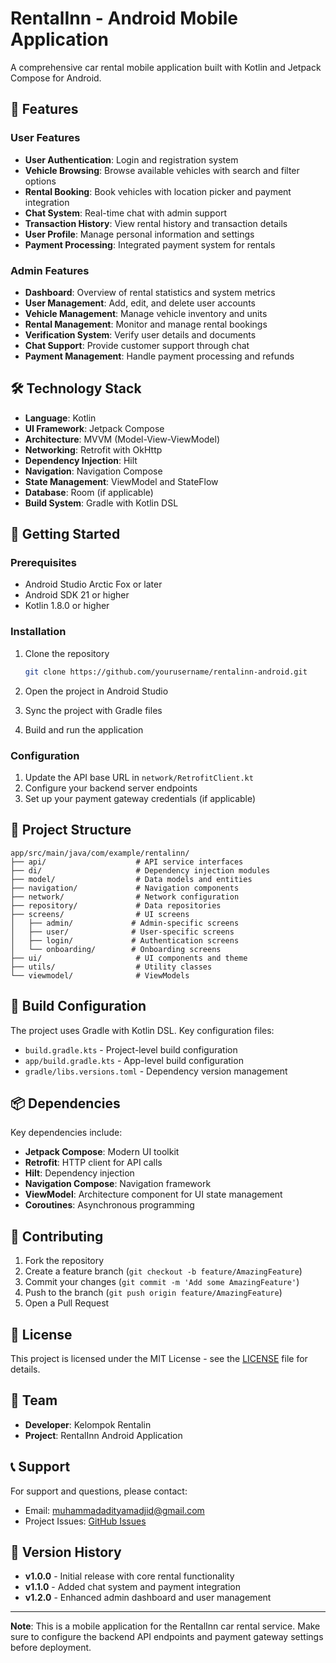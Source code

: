 # RentalInn - Android Mobile Application

A comprehensive car rental mobile application built with Kotlin and Jetpack Compose for Android.

## 🚀 Features

### User Features
- **User Authentication**: Login and registration system
- **Vehicle Browsing**: Browse available vehicles with search and filter options
- **Rental Booking**: Book vehicles with location picker and payment integration
- **Chat System**: Real-time chat with admin support
- **Transaction History**: View rental history and transaction details
- **User Profile**: Manage personal information and settings
- **Payment Processing**: Integrated payment system for rentals

### Admin Features
- **Dashboard**: Overview of rental statistics and system metrics
- **User Management**: Add, edit, and delete user accounts
- **Vehicle Management**: Manage vehicle inventory and units
- **Rental Management**: Monitor and manage rental bookings
- **Verification System**: Verify user details and documents
- **Chat Support**: Provide customer support through chat
- **Payment Management**: Handle payment processing and refunds

## 🛠️ Technology Stack

- **Language**: Kotlin
- **UI Framework**: Jetpack Compose
- **Architecture**: MVVM (Model-View-ViewModel)
- **Networking**: Retrofit with OkHttp
- **Dependency Injection**: Hilt
- **Navigation**: Navigation Compose
- **State Management**: ViewModel and StateFlow
- **Database**: Room (if applicable)
- **Build System**: Gradle with Kotlin DSL


## 🚀 Getting Started

### Prerequisites

- Android Studio Arctic Fox or later
- Android SDK 21 or higher
- Kotlin 1.8.0 or higher

### Installation

1. Clone the repository
   ```bash
   git clone https://github.com/yourusername/rentalinn-android.git
   ```

2. Open the project in Android Studio

3. Sync the project with Gradle files

4. Build and run the application

### Configuration

1. Update the API base URL in `network/RetrofitClient.kt`
2. Configure your backend server endpoints
3. Set up your payment gateway credentials (if applicable)

## 📁 Project Structure

```
app/src/main/java/com/example/rentalinn/
├── api/                    # API service interfaces
├── di/                     # Dependency injection modules
├── model/                  # Data models and entities
├── navigation/             # Navigation components
├── network/                # Network configuration
├── repository/             # Data repositories
├── screens/                # UI screens
│   ├── admin/             # Admin-specific screens
│   ├── user/              # User-specific screens
│   ├── login/             # Authentication screens
│   └── onboarding/        # Onboarding screens
├── ui/                     # UI components and theme
├── utils/                  # Utility classes
└── viewmodel/              # ViewModels
```

## 🔧 Build Configuration

The project uses Gradle with Kotlin DSL. Key configuration files:

- `build.gradle.kts` - Project-level build configuration
- `app/build.gradle.kts` - App-level build configuration
- `gradle/libs.versions.toml` - Dependency version management

## 📦 Dependencies

Key dependencies include:

- **Jetpack Compose**: Modern UI toolkit
- **Retrofit**: HTTP client for API calls
- **Hilt**: Dependency injection
- **Navigation Compose**: Navigation framework
- **ViewModel**: Architecture component for UI state management
- **Coroutines**: Asynchronous programming

## 🤝 Contributing

1. Fork the repository
2. Create a feature branch (`git checkout -b feature/AmazingFeature`)
3. Commit your changes (`git commit -m 'Add some AmazingFeature'`)
4. Push to the branch (`git push origin feature/AmazingFeature`)
5. Open a Pull Request

## 📄 License

This project is licensed under the MIT License - see the [LICENSE](LICENSE) file for details.

## 👥 Team

- **Developer**: Kelompok Rentalin
- **Project**: RentalInn Android Application

## 📞 Support

For support and questions, please contact:
- Email: muhammadadityamadjid@gmail.com
- Project Issues: [GitHub Issues](https://github.com/yourusername/rentalinn-android/issues)

## 🔄 Version History

- **v1.0.0** - Initial release with core rental functionality
- **v1.1.0** - Added chat system and payment integration
- **v1.2.0** - Enhanced admin dashboard and user management

---

**Note**: This is a mobile application for the RentalInn car rental service. Make sure to configure the backend API endpoints and payment gateway settings before deployment. 
